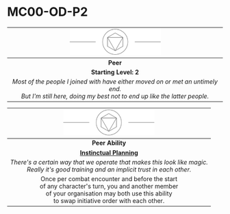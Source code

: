 # MC00-OD-P2

| <img src="../images/card-icons/d8.png" height="60" /> |
|:---:|
| **Peer** |
| **Starting Level: 2** |
| *Most of the people I joined with have either moved on or met an untimely end.<br>But I'm still here, doing my best not to end up like the latter people.* |

| <img src="../images/card-icons/d8.png" height="60" /> |
|:---:|
| **Peer Ability** |
| **[Instinctual Planning](../mechanics/character-features/instinctual-planning.md)** |
| *There's a certain way that we operate that makes this look like magic.<br>Really it's good training and an implicit trust in each other.* |
| Once per combat encounter and before the start<br>of any character's turn, you and another member<br>of your organisation may both use this ability<br>to swap initiative order with each other. |
